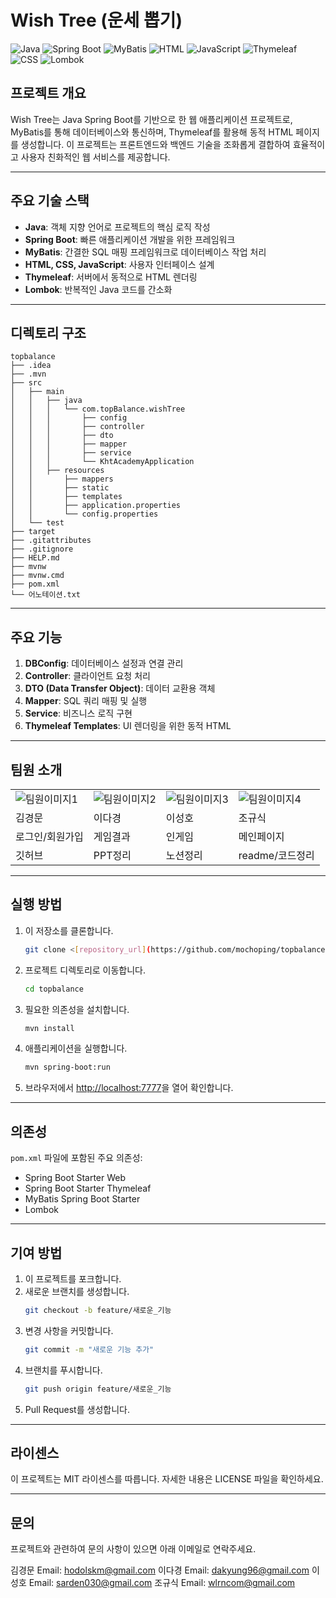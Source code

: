 # Wish Tree (운세 뽑기)

![Java](https://img.shields.io/badge/Java-ED8B00?style=for-the-badge&logo=java&logoColor=white)
![Spring Boot](https://img.shields.io/badge/Spring%20Boot-6DB33F?style=for-the-badge&logo=springboot&logoColor=white)
![MyBatis](https://img.shields.io/badge/MyBatis-007ACC?style=for-the-badge&logo=mybatis&logoColor=white)
![HTML](https://img.shields.io/badge/HTML5-E34F26?style=for-the-badge&logo=html5&logoColor=white)
![JavaScript](https://img.shields.io/badge/JavaScript-F7DF1E?style=for-the-badge&logo=javascript&logoColor=black)
![Thymeleaf](https://img.shields.io/badge/Thymeleaf-005F0F?style=for-the-badge&logo=thymeleaf&logoColor=white)
![CSS](https://img.shields.io/badge/CSS3-1572B6?style=for-the-badge&logo=css3&logoColor=white)
![Lombok](https://img.shields.io/badge/Project%20Lombok-FF2D20?style=for-the-badge&logo=lombok&logoColor=white)

## 프로젝트 개요
Wish Tree는 Java Spring Boot를 기반으로 한 웹 애플리케이션 프로젝트로, MyBatis를 통해 데이터베이스와 통신하며, Thymeleaf를 활용해 동적 HTML 페이지를 생성합니다. 이 프로젝트는 프론트엔드와 백엔드 기술을 조화롭게 결합하여 효율적이고 사용자 친화적인 웹 서비스를 제공합니다.

---

## 주요 기술 스택

- **Java**: 객체 지향 언어로 프로젝트의 핵심 로직 작성
- **Spring Boot**: 빠른 애플리케이션 개발을 위한 프레임워크
- **MyBatis**: 간결한 SQL 매핑 프레임워크로 데이터베이스 작업 처리
- **HTML, CSS, JavaScript**: 사용자 인터페이스 설계
- **Thymeleaf**: 서버에서 동적으로 HTML 렌더링
- **Lombok**: 반복적인 Java 코드를 간소화

---

## 디렉토리 구조
```
topbalance
├── .idea
├── .mvn
├── src
│   ├── main
│   │   ├── java
│   │   │   └── com.topBalance.wishTree
│   │   │       ├── config
│   │   │       ├── controller
│   │   │       ├── dto
│   │   │       ├── mapper
│   │   │       ├── service
│   │   │       └── KhtAcademyApplication
│   │   ├── resources
│   │       ├── mappers
│   │       ├── static
│   │       ├── templates
│   │       ├── application.properties
│   │       └── config.properties
│   └── test
├── target
├── .gitattributes
├── .gitignore
├── HELP.md
├── mvnw
├── mvnw.cmd
├── pom.xml
└── 어노테이션.txt
```

---

## 주요 기능

1. **DBConfig**: 데이터베이스 설정과 연결 관리
2. **Controller**: 클라이언트 요청 처리
3. **DTO (Data Transfer Object)**: 데이터 교환용 객체
4. **Mapper**: SQL 쿼리 매핑 및 실행
5. **Service**: 비즈니스 로직 구현
6. **Thymeleaf Templates**: UI 렌더링을 위한 동적 HTML

---

## 팀원 소개

<table>
  <tr>
    <td><img src="https://via.placeholder.com/100" alt="팀원이미지1" /></td>
    <td><img src="https://via.placeholder.com/100" alt="팀원이미지2" /></td>
    <td><img src="https://via.placeholder.com/100" alt="팀원이미지3" /></td>
    <td><img src="https://via.placeholder.com/100" alt="팀원이미지4" /></td>
  </tr>
  <tr>
    <td>김경문</td>
    <td>이다경</td>
    <td>이성호</td>
    <td>조규식</td>
  </tr>
  <tr>
    <td>로그인/회원가입</td>
    <td>게임결과</td>
    <td>인게임</td>
    <td>메인페이지</td>
  </tr>
  <tr>
    <td>깃허브</td>
    <td>PPT정리</td>
    <td>노션정리</td>
    <td>readme/코드정리</td>
  </tr>
</table>

---

## 실행 방법

1. 이 저장소를 클론합니다.
   ```bash
   git clone <[repository_url](https://github.com/mochoping/topbalanceteam.git)>
   ```

2. 프로젝트 디렉토리로 이동합니다.
   ```bash
   cd topbalance
   ```

3. 필요한 의존성을 설치합니다.
   ```bash
   mvn install
   ```

4. 애플리케이션을 실행합니다.
   ```bash
   mvn spring-boot:run
   ```

5. 브라우저에서 [http://localhost:7777](http://localhost:7777)을 열어 확인합니다.

---

## 의존성

`pom.xml` 파일에 포함된 주요 의존성:
- Spring Boot Starter Web
- Spring Boot Starter Thymeleaf
- MyBatis Spring Boot Starter
- Lombok

---

## 기여 방법

1. 이 프로젝트를 포크합니다.
2. 새로운 브랜치를 생성합니다.
   ```bash
   git checkout -b feature/새로운_기능
   ```
3. 변경 사항을 커밋합니다.
   ```bash
   git commit -m "새로운 기능 추가"
   ```
4. 브랜치를 푸시합니다.
   ```bash
   git push origin feature/새로운_기능
   ```
5. Pull Request를 생성합니다.

---

## 라이센스

이 프로젝트는 MIT 라이센스를 따릅니다. 자세한 내용은 LICENSE 파일을 확인하세요.

---

## 문의

프로젝트와 관련하여 문의 사항이 있으면 아래 이메일로 연락주세요.

김경문 Email: [hodolskm@gmail.com](mailto:hodolskm@gmail.com)
이다경 Email: [dakyung96@gmail.com](mailto:dakyung96@gmail.com)
이성호 Email: [sarden030@gmail.com](mailto:sarden030@gmail.com)
조규식 Email: [wlrncom@gmail.com](mailto:wlrncom@gmail.com)

